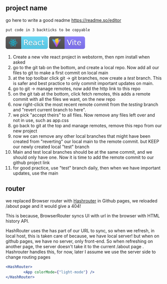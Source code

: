 ## project name
go here to write a good readme https://readme.so/editor
```
put code in 3 backticks to be copyable
```
![react-badge.svg](public/images/react-badge.svg)
![vitejs-badge.svg](public/images/vitejs-badge.svg)

1. Create a new vite react project in webstorm, then npm install when asked
2. go to the git tab on the bottom, and create a local repo. Now add all our files to git to make a first commit on local main
3. at the top toolbar click git -> git branches, now create a *test* branch. This is safer and best practice to only commit important updates on main.
4. go to git -> manage remotes, now add the http link to this repo
5. on the git tab at the bottom, click fetch remotes, this adds a remote commit with all the files we want, on the new repo
6. now right-click the most recent remote commit from the *testing* branch and "revert current branch to here".
7. we pick "accept theirs" to all files. Now remove any files left over and not in use, such as app.css
8. go back to git at the top and manage remotes, remove this repo from our new project
9. now we can remove any other local branches that might have been created from "reverting" our local main to the remote commit. but KEEP our newly created local "test" branch
10. Main and test local branches should be at the same commit, and we should only have one. Now it is time to add the remote commit to our github project link
11. for good practice, use "test" branch daily, then when we have important updates, use the main

## router
we replaced Browser router with [Hashrouter](https://stackoverflow.com/questions/51974369/what-is-the-difference-between-hashrouter-and-browserrouter-in-react)
in Github pages, we reloaded /about page and it would give a 404! 

This is because, BrowserRouter syncs UI with url in the browser with HTML history API.

HashRouter uses the has part of our URL to sync, so when we refresh, in local host, this is taken care of because, we have local server!
but when on github pages, we have no server, only front-end. So when refreshing on another page, the server doesn't take it to the current 
/about page . Hashrouter handles this, for now, later I assume we use the server side to change routing pages


```jsx
<HashRouter>
        <App colorMode={"light-mode"} />
</HashRouter>
```